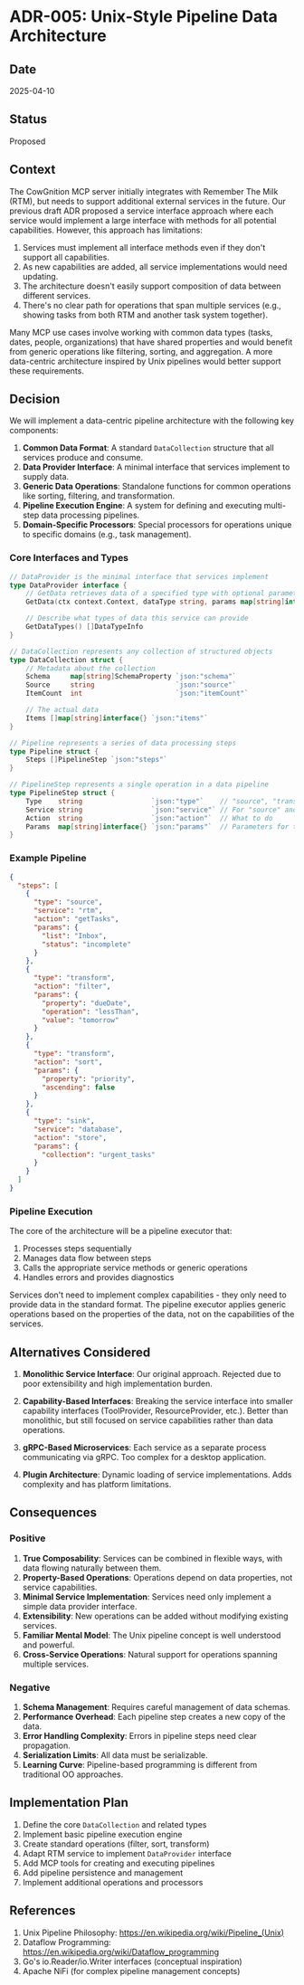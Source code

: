# ADR-005: Unix-Style Pipeline Data Architecture

## Date

2025-04-10

## Status

Proposed

## Context

The CowGnition MCP server initially integrates with Remember The Milk (RTM), but needs to support additional external services in the future. Our previous draft ADR proposed a service interface approach where each service would implement a large interface with methods for all potential capabilities. However, this approach has limitations:

1. Services must implement all interface methods even if they don't support all capabilities.
2. As new capabilities are added, all service implementations would need updating.
3. The architecture doesn't easily support composition of data between different services.
4. There's no clear path for operations that span multiple services (e.g., showing tasks from both RTM and another task system together).

Many MCP use cases involve working with common data types (tasks, dates, people, organizations) that have shared properties and would benefit from generic operations like filtering, sorting, and aggregation. A more data-centric architecture inspired by Unix pipelines would better support these requirements.

## Decision

We will implement a data-centric pipeline architecture with the following key components:

1. **Common Data Format**: A standard `DataCollection` structure that all services produce and consume.
2. **Data Provider Interface**: A minimal interface that services implement to supply data.
3. **Generic Data Operations**: Standalone functions for common operations like sorting, filtering, and transformation.
4. **Pipeline Execution Engine**: A system for defining and executing multi-step data processing pipelines.
5. **Domain-Specific Processors**: Special processors for operations unique to specific domains (e.g., task management).

### Core Interfaces and Types

```go
// DataProvider is the minimal interface that services implement
type DataProvider interface {
    // GetData retrieves data of a specified type with optional parameters
    GetData(ctx context.Context, dataType string, params map[string]interface{}) (DataCollection, error)

    // Describe what types of data this service can provide
    GetDataTypes() []DataTypeInfo
}

// DataCollection represents any collection of structured objects
type DataCollection struct {
    // Metadata about the collection
    Schema     map[string]SchemaProperty `json:"schema"`
    Source     string                    `json:"source"`
    ItemCount  int                       `json:"itemCount"`

    // The actual data
    Items []map[string]interface{} `json:"items"`
}

// Pipeline represents a series of data processing steps
type Pipeline struct {
    Steps []PipelineStep `json:"steps"`
}

// PipelineStep represents a single operation in a data pipeline
type PipelineStep struct {
    Type    string                 `json:"type"`    // "source", "transform", "sink"
    Service string                 `json:"service"` // For "source" and "sink" steps
    Action  string                 `json:"action"`  // What to do
    Params  map[string]interface{} `json:"params"`  // Parameters for the action
}
```

### Example Pipeline

```json
{
  "steps": [
    {
      "type": "source",
      "service": "rtm",
      "action": "getTasks",
      "params": {
        "list": "Inbox",
        "status": "incomplete"
      }
    },
    {
      "type": "transform",
      "action": "filter",
      "params": {
        "property": "dueDate",
        "operation": "lessThan",
        "value": "tomorrow"
      }
    },
    {
      "type": "transform",
      "action": "sort",
      "params": {
        "property": "priority",
        "ascending": false
      }
    },
    {
      "type": "sink",
      "service": "database",
      "action": "store",
      "params": {
        "collection": "urgent_tasks"
      }
    }
  ]
}
```

### Pipeline Execution

The core of the architecture will be a pipeline executor that:

1. Processes steps sequentially
2. Manages data flow between steps
3. Calls the appropriate service methods or generic operations
4. Handles errors and provides diagnostics

Services don't need to implement complex capabilities - they only need to provide data in the standard format. The pipeline executor applies generic operations based on the properties of the data, not on the capabilities of the services.

## Alternatives Considered

1. **Monolithic Service Interface**: Our original approach. Rejected due to poor extensibility and high implementation burden.

2. **Capability-Based Interfaces**: Breaking the service interface into smaller capability interfaces (ToolProvider, ResourceProvider, etc.). Better than monolithic, but still focused on service capabilities rather than data operations.

3. **gRPC-Based Microservices**: Each service as a separate process communicating via gRPC. Too complex for a desktop application.

4. **Plugin Architecture**: Dynamic loading of service implementations. Adds complexity and has platform limitations.

## Consequences

### Positive

1. **True Composability**: Services can be combined in flexible ways, with data flowing naturally between them.
2. **Property-Based Operations**: Operations depend on data properties, not service capabilities.
3. **Minimal Service Implementation**: Services need only implement a simple data provider interface.
4. **Extensibility**: New operations can be added without modifying existing services.
5. **Familiar Mental Model**: The Unix pipeline concept is well understood and powerful.
6. **Cross-Service Operations**: Natural support for operations spanning multiple services.

### Negative

1. **Schema Management**: Requires careful management of data schemas.
2. **Performance Overhead**: Each pipeline step creates a new copy of the data.
3. **Error Handling Complexity**: Errors in pipeline steps need clear propagation.
4. **Serialization Limits**: All data must be serializable.
5. **Learning Curve**: Pipeline-based programming is different from traditional OO approaches.

## Implementation Plan

1. Define the core `DataCollection` and related types
2. Implement basic pipeline execution engine
3. Create standard operations (filter, sort, transform)
4. Adapt RTM service to implement `DataProvider` interface
5. Add MCP tools for creating and executing pipelines
6. Add pipeline persistence and management
7. Implement additional operations and processors

## References

1. Unix Pipeline Philosophy: https://en.wikipedia.org/wiki/Pipeline_(Unix)
2. Dataflow Programming: https://en.wikipedia.org/wiki/Dataflow_programming
3. Go's io.Reader/io.Writer interfaces (conceptual inspiration)
4. Apache NiFi (for complex pipeline management concepts)
